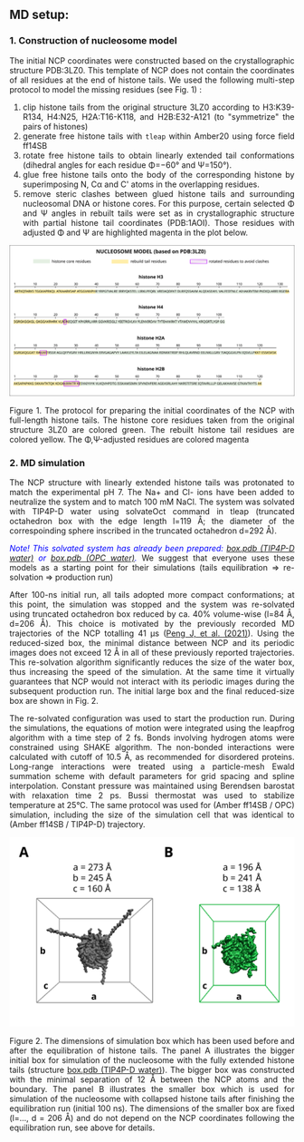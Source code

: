 <div align="justify">

## MD setup:

### 1. Construction of nucleosome model

The initial NCP coordinates were constructed based on the crystallographic structure PDB:3LZ0. This template of NCP does
not contain the coordinates of all residues at the end of histone tails. We used the following multi-step protocol to model the
missing residues (see Fig. 1) :

1) clip histone tails from the original structure 3LZ0 according to H3:K39-R134, H4:N25, H2A:T16-K118, and H2B:E32-A121 (to "symmetrize" the pairs of histones)
2) generate free histone tails with `tleap` within Amber20 using force field ff14SB
3) rotate free histone tails to obtain linearly extended tail conformations
   (dihedral angles for each residue Φ=−60° and Ψ=150°).
4) glue free histone tails onto the body of the corresponding histone by superimposing N, Cα and C' atoms in the
   overlapping residues.
5) remove steric clashes between glued histone tails and surrounding nucleosomal DNA or histone cores. For
   this purpose, certain selected Φ and Ψ angles in rebuilt tails were set as in crystallographic structure with partial histone
   tail coordinates (PDB:1AOI). Those residues with adjusted Φ and Ψ are highlighted magenta in the plot below.
   
<p align="center">
  <img src="figures/md_model.png">
  <figcaption> Figure 1. The protocol for preparing the initial coordinates of the NCP with full-length histone tails.
                         The histone core residues taken from the original structure 3LZ0 are colored green. 
                         The rebuilt histone tail residues are colored yellow. 
                         The Φ,Ψ-adjusted residues are colored magenta
</p>

### 2. MD simulation
The NCP structure with linearly extended histone tails was protonated to match the experimental pH 7. The Na+ and Cl-
ions have been added to neutralize the system and to match 100 mM NaCl. The system was solvated with TIP4P-D water using solvateOct command in tleap 
(truncated octahedron box with the edge length l=119 Å; the diameter of the correspoinding sphere inscribed in the truncated octahedron d=292 Å).

<span style="color:blue">*Note! This solvated system has already been prepared: [box.pdb (TIP4P-D water)](md_protocol/TIP4P-D/wt/01_equil_histone_tails/1_build) or [box.pdb (OPC water)](md_protocol/OPC/wt/01_equil_histone_tails/1_build).*</span>
We suggest that everyone uses these models as a starting point for their simulations (tails equilibration => re-solvation => production run)

After 100-ns initial run, all tails
adopted more compact conformations; at this point, the simulation was stopped and the system was re-solvated using truncated octahedron box reduced by ca. 40% volume-wise (l=84 Å, d=206 Å). 
This choice is motivated by the previously recorded MD trajectories of the NCP totalling 41 μs ([Peng J, et al. (2021)](https://www.nature.com/articles/s41467-021-25568-6)). Using the reduced-sized box, the minimal distance between NCP and its periodic images does not exceed 12 Å in all of these previously reported trajectories.
This re-solvation algorithm significantly reduces the size of the water box, thus increasing the speed of the simulation. 
At the same time it virtually guarantees that NCP would not interact with its periodic images during the subsequent production run. 
The initial large box and the final reduced-size box are shown in Fig. 2.
   
The re-solvated configuration was used to start the production run. During the simulations, the equations
of motion were integrated using the leapfrog algorithm with a time step of 2 fs. Bonds involving hydrogen atoms were
constrained using SHAKE algorithm. The non-bonded interactions were calculated with cutoff of 10.5 Å, as recommended for
disordered proteins. Long-range interactions were treated using a particle-mesh Ewald summation scheme with default
parameters for grid spacing and spline interpolation. Constant pressure was maintained using Berendsen barostat with
relaxation time 2 ps. Bussi thermostat was used to stabilize temperature at 25°C. The same protocol was used for (Amber
ff14SB / OPC) simulation, including the size of the simulation cell that was identical to (Amber ff14SB / TIP4P-D)
trajectory.


<p align="center">
  <img src="figures/resolvated_box.png">
  <figcaption> Figure 2. The dimensions of simulation box which has been used before and after the equilibration of histone tails. 
                         The panel A illustrates the bigger initial box for simulation of the nucleosome with the fully 
                         extended histone tails (structure <a href="md_protocol/TIP4P-D/wt/01_equil_histone_tails/1_build">box.pdb (TIP4P-D water)</a>). 
                         The bigger box was constructed with the minimal separation of 12 Å between the NCP atoms 
                         and the boundary. The panel B illustrates the smaller box which is used for simulation of the nucleosome 
                         with collapsed histone tails after finishing the equilibration run (initial 100 ns). The dimensions of the smaller box are fixed                         (l=..., d = 206 Å) and do not depend on the NCP coordinates following the equilibration run, see above for details. 
</p>
</div>
